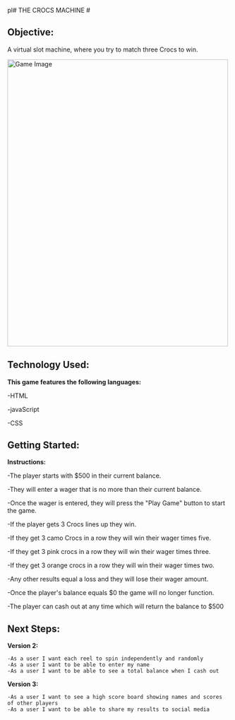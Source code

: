 pl# THE CROCS MACHINE #

## Objective: ##

A virtual slot machine, where you try to match three Crocs to win.

<img src="gameimg.png" alt="Game Image" width="500" height="650"/>


## Technology Used: ##

**This game features the following languages:**

-HTML

-javaScript

-CSS


## Getting Started: ##

**Instructions:**

  -The player starts with $500 in their current balance.

  -They will enter a wager that is no more than their current balance.

  -Once the wager is entered, they will press the "Play Game" button to start the game.

  -If the player gets 3 Crocs lines up they win.

  -If they get 3 camo Crocs in a row they will win their wager times five.

  -If they get 3 pink crocs in a row they will win their wager times three.

  -If they get 3 orange crocs in a row they will win their wager times two.

  -Any other results equal a loss and they will lose their wager amount.

  -Once the player's balance equals $0 the game will no longer function.

  -The player can cash out at any time which will return the balance to $500


## Next Steps: ##

**Version 2:**

    -As a user I want each reel to spin independently and randomly
    -As a user I want to be able to enter my name
    -As a user I want to be able to see a total balance when I cash out

**Version 3:**

    -As a user I want to see a high score board showing names and scores of other players
    -As a user I want to be able to share my results to social media
